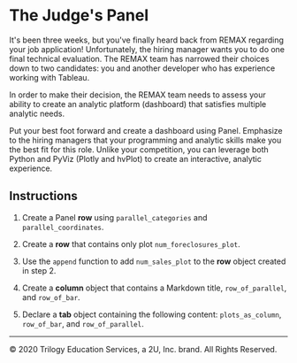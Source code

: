 # The Judge's Panel

It's been three weeks, but you've finally heard back from REMAX regarding your job application! Unfortunately, the hiring manager wants you to do one final technical evaluation. The REMAX team has narrowed their choices down to two candidates: you and another developer who has experience working with Tableau.

In order to make their decision, the REMAX team needs to assess your ability to create an analytic platform (dashboard) that satisfies multiple analytic needs.

Put your best foot forward and create a dashboard using Panel. Emphasize to the hiring managers that your programming and analytic skills make you the best fit for this role. Unlike your competition, you can leverage both Python and PyViz (Plotly and hvPlot) to create an interactive, analytic experience.

## Instructions

1. Create a Panel **row** using `parallel_categories` and `parallel_coordinates`.

2. Create a **row** that contains only plot `num_foreclosures_plot`.

3. Use the `append` function to add `num_sales_plot` to the **row** object created in step 2.

4. Create a **column** object that contains a Markdown title, `row_of_parallel`, and `row_of_bar`.

5. Declare a **tab** object containing the following content: `plots_as_column`, `row_of_bar`, and `row_of_parallel`.

- - -
© 2020 Trilogy Education Services, a 2U, Inc. brand. All Rights Reserved.
